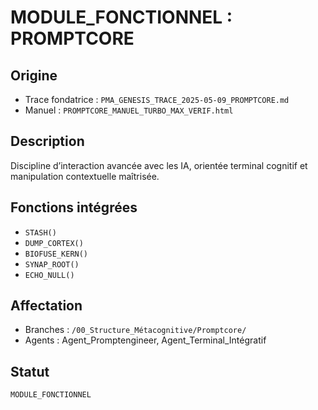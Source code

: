 # MODULE_FONCTIONNEL : PROMPTCORE

## Origine
- Trace fondatrice : `PMA_GENESIS_TRACE_2025-05-09_PROMPTCORE.md`
- Manuel : `PROMPTCORE_MANUEL_TURBO_MAX_VERIF.html`

## Description
Discipline d’interaction avancée avec les IA, orientée terminal cognitif et manipulation contextuelle maîtrisée.

## Fonctions intégrées
- `STASH()`
- `DUMP_CORTEX()`
- `BIOFUSE_KERN()`
- `SYNAP_ROOT()`
- `ECHO_NULL()`

## Affectation
- Branches : `/00_Structure_Métacognitive/Promptcore/`
- Agents : Agent_Promptengineer, Agent_Terminal_Intégratif

## Statut
`MODULE_FONCTIONNEL`

